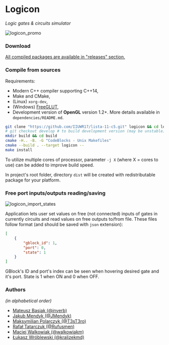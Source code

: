 # Logicon
*Logic gates & circuits simulator*

![logicon_promo](https://user-images.githubusercontent.com/9089004/34963682-17e7177a-fa4a-11e7-9c7a-805193857288.gif)

### Download
[All compiled packages are available in "releases" section.](https://github.com/IIUWR17/lista-11-c5/releases)

### Compile from sources

Requirements:
- Modern C++ compiler supporting C++14,
- Make and CMake,
- (Linux) `xorg-dev`,
- (Windows) [FreeGLUT](https://www.transmissionzero.co.uk/software/freeglut-devel/),
- Development version of **OpenGL** version 1.2+.
More details available in `dependencies/README.md`.

```bash
git clone "https://github.com/IIUWR17/lista-11-c5.git" logicon && cd logicon
# git checkout develop # to build development version (may be unstable)
mkdir build && cd build
cmake -H.. -B. -G "CodeBlocks - Unix Makefiles"
cmake --build . --target logicon --
make install
```

To utilize multiple cores of processor, parameter `-j X` (where X = cores to use) can be added
to improve build speed.

In project's root folder, directory `dist` will be created 
with redistributable package for your platform.

### Free port inputs/outputs reading/saving

![logicon_import_states](https://user-images.githubusercontent.com/9089004/34964042-ccf90a82-fa4b-11e7-887c-3a9a50563428.gif)

Application lets user set values on free (not connected) inputs of gates in currently
circuits and read values on free outputs to/from file. These files follow format 
(and should be saved with `json` extension):

```json
[
    {
        "gblock_id": 1,
        "port": 0,
        "state": 1
    }
]
```

GBlock's ID and port's index can be seen when hovering desired gate and it's port.
State is 1 when ON and 0 when OFF.

### Authors
*(in alphabetical order)*
- [Mateusz Basiak (@inverb)](https://github.com/inverb)
- [Jakub Mendyk (@JMendyk)](https://github.com/JMendyk)
- [Maksymilian Polarczyk (@T3sT3ro)](https://github.com/T3sT3ro)
- [Rafał Tatarczuk (@Rufusmen)](https://github.com/Rufusmen)
- [Maciej Walkowiak (@walkowiakm)](https://github.com/walkowiakm)
- [Łukasz Wróblewski (@kralizekmd)](https://github.com/kralizekmd)
